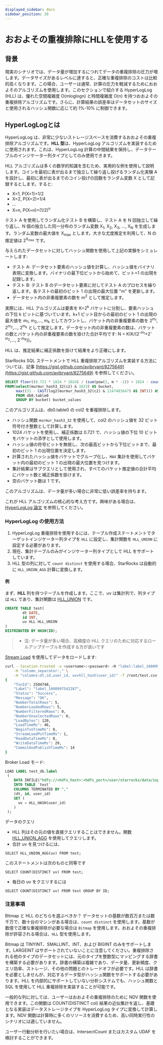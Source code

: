 ```yaml
---
displayed_sidebar: docs
sidebar_position: 20
---
```


# おおよその重複排除にHLLを使用する

## 背景

現実のシナリオでは、データ量が増加するにつれてデータの重複排除の圧力が増します。データサイズがあるレベルに達すると、正確な重複排除のコストは比較的高くなります。この場合、ユーザーは通常、計算の圧力を軽減するためにおおよそのアルゴリズムを使用します。このセクションで紹介する HyperLogLog (HLL) は、優れた空間複雑度 O(mloglogn) と時間複雑度 O(n) を持つおおよその重複排除アルゴリズムです。さらに、計算結果の誤差率はデータセットのサイズと使用されるハッシュ関数に応じて約 1%-10% に制御できます。

## HyperLogLogとは

HyperLogLog は、非常に少ないストレージスペースを消費するおおよその重複排除アルゴリズムです。**HLL 型**は、HyperLogLog アルゴリズムを実装するために使用されます。これは、HyperLogLog 計算の中間結果を保持し、データテーブルのインジケーター列タイプとしてのみ使用できます。

HLL アルゴリズムは多くの数学的知識を含むため、実用的な例を使用して説明します。コインを最初に表が出るまで独立して繰り返し投げるランダム化実験 A を設計し、最初に表が出るまでのコイン投げの回数をランダム変数 X として記録するとします。すると:

* X=1, P(X=1)=1/2
* X=2, P(X=2)=1/4
* ...
* X=n, P(X=n)=(1/2)<sup>n</sup>

テスト A を使用してランダム化テスト B を構築し、テスト A を N 回独立して繰り返し、N 個の独立した同一分布のランダム変数 X<sub>1</sub>, X<sub>2</sub>, X<sub>3</sub>, ..., X<sub>N</sub> を生成します。ランダム変数の最大値を X<sub>max</sub> とします。大きな尤度推定を利用して、N の推定値は 2<sup>X<sub>max</sub></sup> です。

与えられたデータセットに対してハッシュ関数を使用して上記の実験をシミュレートします:

* テスト A: データセット要素のハッシュ値を計算し、ハッシュ値をバイナリ表現に変換します。バイナリの最下位ビットから始めて、ビット=1 の出現を記録します。
* テスト B: テスト B のデータセット要素に対してテスト A のプロセスを繰り返します。各テストの最初のビット 1 の出現の最大位置 "m" を更新します。
* データセット内の非重複要素の数を m<sup>2</sup> として推定します。

実際には、HLL アルゴリズムは要素を K=2<sup>k</sup> バケットに分割し、要素ハッシュの下位 k ビットに基づいています。k+1 ビット目からの最初のビット 1 の出現の最大値を m<sub>1</sub>, m<sub>2</sub>,..., m<sub>k</sub> としてカウントし、バケット内の非重複要素の数を 2<sup>m<sub>1</sub></sup>, 2<sup>m<sub>2</sub></sup>,..., 2<sup>m<sub>k</sub></sup> として推定します。データセット内の非重複要素の数は、バケットの数とバケット内の非重複要素の数を掛けた合計平均です: N = K(K/(2<sup>\-m<sub>1</sub></sup>+2<sup>\-m<sub>2</sub></sup>,..., 2<sup>\-m<sub>K</sub></sup>))。

HLL は、推定結果に補正係数を掛けて結果をより正確にします。

StarRocks SQL ステートメントで HLL 重複排除アルゴリズムを実装する方法については、記事 [https://gist.github.com/avibryant/8275649](https://gist.github.com/avibryant/8275649) を参照してください。

~~~sql
SELECT floor((0.721 * 1024 * 1024) / (sum(pow(2, m * -1)) + 1024 - count(*))) AS estimate
FROM(select(murmur_hash3_32(c2) & 1023) AS bucket,
     max((31 - CAST(log2(murmur_hash3_32(c2) & 2147483647) AS INT))) AS m
     FROM db0.table0
     GROUP BY bucket) bucket_values
~~~

このアルゴリズムは、db0.table0 の col2 を重複排除します。

* ハッシュ関数 `murmur_hash3_32` を使用して、col2 のハッシュ値を 32 ビット符号付き整数として計算します。
* 1024 バケットを使用し、補正係数は 0.721 で、ハッシュ値の下位 10 ビットをバケットの添字として使用します。
* ハッシュ値の符号ビットを無視し、次の最高ビットから下位ビットまで、最初のビット 1 の出現位置を決定します。
* 計算されたハッシュ値をバケットでグループ化し、`MAX` 集計を使用してバケット内の最初のビット 1 の出現の最大位置を見つけます。
* 集計結果はサブクエリとして使用され、すべてのバケット推定値の合計平均にバケット数と補正係数を掛けます。
* 空のバケット数は 1 です。

このアルゴリズムは、データ量が多い場合に非常に低い誤差率を持ちます。

これが HLL アルゴリズムの核心的な考え方です。興味がある場合は、[HyperLogLog 論文](https://algo.inria.fr/flajolet/Publications/FlFuGaMe07.pdf) を参照してください。

### HyperLogLog の使用方法

1. HyperLogLog 重複排除を使用するには、テーブル作成ステートメントでターゲットインジケーター列タイプを `HLL` に設定し、集計関数を `HLL_UNION` に設定する必要があります。
2. 現在、集計テーブルのみがインジケーター列タイプとして HLL をサポートしています。
3. HLL 型の列に対して `count distinct` を使用する場合、StarRocks は自動的に `HLL_UNION_AGG` 計算に変換します。

#### 例

まず、**HLL** 列を持つテーブルを作成します。ここで、uv は集計列で、列タイプは `HLL` であり、集計関数は [HLL_UNION](../../sql-reference/sql-functions/aggregate-functions/hll_union.md) です。

~~~sql
CREATE TABLE test(
        dt DATE,
        id INT,
        uv HLL HLL_UNION
)
DISTRIBUTED BY HASH(ID);
~~~

> * 注: データ量が多い場合、高頻度の HLL クエリのために対応するロールアップテーブルを作成する方が良いです

[Stream Load](../../sql-reference/sql-statements/loading_unloading/STREAM_LOAD.md) を使用してデータをロードします:

~~~bash
curl --location-trusted -u <username>:<password> -H "label:label_1600997542287" \
    -H "column_separator:," \
    -H "columns:dt,id,user_id, uv=hll_hash(user_id)" -T /root/test.csv http://starrocks_be0:8040/api/db0/test/_stream_load
{
    "TxnId": 2504748,
    "Label": "label_1600997542287",
    "Status": "Success",
    "Message": "OK",
    "NumberTotalRows": 5,
    "NumberLoadedRows": 5,
    "NumberFilteredRows": 0,
    "NumberUnselectedRows": 0,
    "LoadBytes": 120,
    "LoadTimeMs": 46,
    "BeginTxnTimeMs": 0,
    "StreamLoadPutTimeMs": 1,
    "ReadDataTimeMs": 0,
    "WriteDataTimeMs": 29,
    "CommitAndPublishTimeMs": 14
}
~~~

Broker Load モード:

~~~sql
LOAD LABEL test_db.label
 (
    DATA INFILE("hdfs://<hdfs_host>:<hdfs_port>/user/starrocks/data/input/file")
    INTO TABLE `test`
    COLUMNS TERMINATED BY ","
    (dt, id, user_id)
    SET (
      uv = HLL_HASH(user_id)
    )
 );
~~~

データのクエリ

* HLL 列はその元の値を直接クエリすることはできません。関数 [HLL_UNION_AGG](../../sql-reference/sql-functions/aggregate-functions/hll_union_agg.md) を使用してクエリします。
* 合計 uv を見つけるには、

`SELECT HLL_UNION_AGG(uv) FROM test;`

このステートメントは次のものと同等です

`SELECT COUNT(DISTINCT uv) FROM test;`

* 毎日の uv をクエリするには

`SELECT COUNT(DISTINCT uv) FROM test GROUP BY ID;`

### 注意事項

Bitmap と HLL のどちらを選ぶべきか？ データセットの基数が数百万または数千万で、数十台のマシンがある場合は、`count distinct` を使用します。基数が数億で正確な重複排除が必要な場合は `Bitmap` を使用します。おおよその重複排除が許容される場合は、`HLL` 型を使用します。

Bitmap は TINYINT、SMALLINT、INT、および BIGINT のみをサポートします。LARGEINT はサポートされていないことに注意してください。重複排除される他のタイプのデータセットには、元のタイプを整数型にマッピングする辞書を構築する必要があります。辞書の構築は複雑であり、データ量、更新頻度、クエリ効率、ストレージ、その他の問題とのトレードオフが必要です。HLL は辞書を必要としませんが、対応するデータ型がハッシュ関数をサポートする必要があります。HLL を内部的にサポートしていない分析システムでも、ハッシュ関数と SQL を使用して HLL 重複排除を実装することが可能です。

一般的な列に対しては、ユーザーはおおよその重複排除のために NDV 関数を使用できます。この関数は COUNT(DISTINCT col) 結果の近似集計を返し、基礎となる実装はデータストレージタイプを HyperLogLog タイプに変換して計算します。NDV 関数は計算時に多くのリソースを消費するため、高い同時実行性のシナリオには適していません。

ユーザー行動分析を行いたい場合は、IntersectCount またはカスタム UDAF を検討することができます。